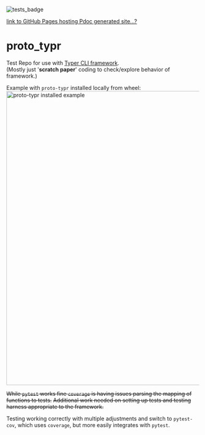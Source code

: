 ![tests_badge](https://github.com/ethanmsl/proto_typr/actions/workflows/test-poet.yml/badge.svg)

[link to GitHub Pages hosting Pdoc generated site...?](https://ethanmsl.github.io/proto_typr/)

# proto_typr
Test Repo for use with [Typer CLI framework](https://typer.tiangolo.com/).   
(Mostly just '**scratch paper**' coding to check/explore behavior of framework.)


Example with `proto-typr` installed locally from wheel:
<img width="769" alt="proto-typr installed example" src="https://user-images.githubusercontent.com/33399972/215660485-a74087e1-0201-426e-8ecb-d42409a4b92d.png">



~~While `pytest` works fine `coverage` is having issues parsing the mapping of functions to tests.~~
~~Additional work needed on setting up tests and testing harness appropriate to the framework.~~

Testing working correctly with multiple adjustments and switch to `pytest-cov`, which uses `coverage`, but more easily integrates with `pytest`.


